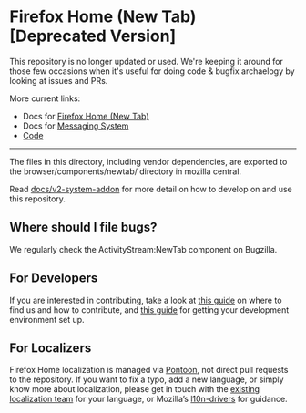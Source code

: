 # Firefox Home (New Tab) [Deprecated Version]

This repository is no longer updated or used. We're keeping it around for 
those few occasions when it's useful for doing code & bugfix archaelogy by
looking at issues and PRs.

More current links:

* Docs for [Firefox Home (New Tab)](https://firefox-source-docs.mozilla.org/browser/components/newtab/docs/index.html)
* Docs for [Messaging System](https://firefox-source-docs.mozilla.org/browser/components/newtab/content-src/asrouter/docs/index.html)
* [Code](https://searchfox.org/mozilla-central/source/browser/components/newtab)

--------------

The files in this directory, including vendor dependencies, are exported to the
browser/components/newtab/ directory in mozilla central.

Read [docs/v2-system-addon](https://github.com/mozilla/activity-stream/tree/master/docs/v2-system-addon/1.GETTING_STARTED.md) for more detail on how to develop on and use this repository.

## Where should I file bugs?

We regularly check the ActivityStream:NewTab component on Bugzilla.

## For Developers

If you are interested in contributing, take a look at [this guide](contributing.md) on where to find us and how to contribute,
and [this guide](docs/v2-system-addon/1.GETTING_STARTED.md) for getting your development environment set up.

## For Localizers

Firefox Home localization is managed via [Pontoon](https://pontoon.mozilla.org/projects/activity-stream-new-tab/), not direct pull requests to the repository. If you want to fix a typo, add a new language, or simply know more about localization, please get in touch with the [existing localization team](https://pontoon.mozilla.org/teams/) for your language, or Mozilla’s [l10n-drivers](https://wiki.mozilla.org/L10n:Mozilla_Team#Mozilla_Corporation) for guidance.
